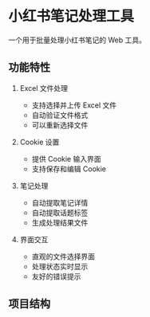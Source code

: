 # 小红书笔记处理工具

一个用于批量处理小红书笔记的 Web 工具。

## 功能特性

1. Excel 文件处理
   - 支持选择并上传 Excel 文件
   - 自动验证文件格式
   - 可以重新选择文件

2. Cookie 设置
   - 提供 Cookie 输入界面
   - 支持保存和编辑 Cookie
   
3. 笔记处理
   - 自动提取笔记详情
   - 自动提取话题标签
   - 生成处理结果文件

4. 界面交互
   - 直观的文件选择界面
   - 处理状态实时显示
   - 友好的错误提示

## 项目结构 